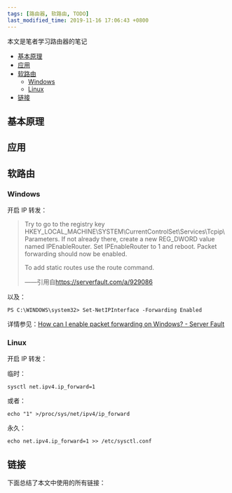 ```yaml
---
tags: [路由器, 软路由, TODO]
last_modified_time: 2019-11-16 17:06:43 +0800
---
```


本文是笔者学习路由器的笔记

<p id="markdown-toc"></p>
<!-- vim-markdown-toc GFM -->

* [基本原理](#基本原理)
* [应用](#应用)
* [软路由](#软路由)
  * [Windows](#windows)
  * [Linux](#linux)
* [链接](#链接)

<!-- vim-markdown-toc -->

## 基本原理

## 应用

## 软路由
### Windows
开启 IP 转发：

> Try to go to the registry key HKEY_LOCAL_MACHINE\SYSTEM\CurrentControlSet\Services\Tcpip\Parameters. If not already there, create a new REG_DWORD value named IPEnableRouter. Set IPEnableRouter to 1 and reboot. Packet forwarding should now be enabled.
> 
> To add static routes use the route command.
> 
> ——引用自<https://serverfault.com/a/929086>

以及：
```
PS C:\WINDOWS\system32> Set-NetIPInterface -Forwarding Enabled
```

详情参见：[How can I enable packet forwarding on Windows? - Server Fault](https://serverfault.com/questions/929081/how-can-i-enable-packet-forwarding-on-windows)

### Linux
开启 IP 转发：

临时：
```
sysctl net.ipv4.ip_forward=1
```

或者：
```
echo "1" >/proc/sys/net/ipv4/ip_forward
```

永久：
```
echo net.ipv4.ip_forward=1 >> /etc/sysctl.conf
```


## 链接
下面总结了本文中使用的所有链接：

<!-- link start -->

<!-- link end -->
